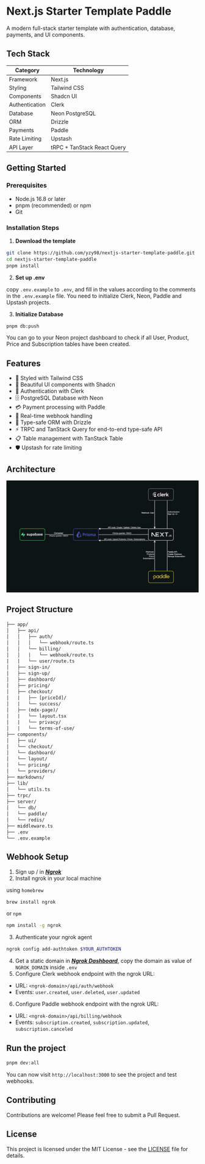 # Next.js Starter Template Paddle

A modern full-stack starter template with authentication, database, payments, and UI components.

## Tech Stack

| Category       | Technology                  |
| -------------- | --------------------------- |
| Framework      | Next.js                     |
| Styling        | Tailwind CSS                |
| Components     | Shadcn UI                   |
| Authentication | Clerk                       |
| Database       | Neon PostgreSQL             |
| ORM            | Drizzle                     |
| Payments       | Paddle                      |
| Rate Limiting  | Upstash                     |
| API Layer      | tRPC + TanStack React Query |

## Getting Started

### Prerequisites

- Node.js 16.8 or later
- pnpm (recommended) or npm
- Git

### Installation Steps

1. **Download the template**

```bash
git clone https://github.com/yzy98/nextjs-starter-template-paddle.git
cd nextjs-starter-template-paddle
pnpm install
```

2. **Set up .env**

copy `.env.example` to `.env`, and fill in the values according to the comments in the `.env.example` file.
You need to initialize Clerk, Neon, Paddle and Upstash projects.

3. **Initialize Database**

```bash
pnpm db:push
```

You can go to your Neon project dashboard to check if all User, Product, Price and Subscription tables have been created.

## Features

- 🎯 Styled with Tailwind CSS
- 🎨 Beautiful UI components with Shadcn
- 🔐 Authentication with Clerk
- 🗄️ PostgreSQL Database with Neon
- 💳 Payment processing with Paddle
- 🔄 Real-time webhook handling
- 🚀 Type-safe ORM with Drizzle
- ⚡️ TRPC and TanStack Query for end-to-end type-safe API
- 📋 Table management with TanStack Table
- 🛡️ Upstash for rate limiting

## Architecture

![Architecture](./public/images/architecture.png)

## Project Structure

```
├── app/
│   ├── api/
│   │   ├── auth/
│   │   │   └── webhook/route.ts
│   │   └── billing/
│   │   |   └── webhook/route.ts
|   |   └── user/route.ts
│   ├── sign-in/
│   ├── sign-up/
│   ├── dashboard/
│   ├── pricing/
│   ├── checkout/
│   |   ├── [priceId]/
│   |   └── success/
│   ├── (mdx-page)/
│   |   └── layout.tsx
│   |   └── privacy/
│   |   └── terms-of-use/
├── components/
│   ├── ui/
│   └── checkout/
│   └── dashboard/
│   └── layout/
│   └── pricing/
│   └── providers/
├── markdowns/
├── lib/
│   └── utils.ts
├── trpc/
├── server/
│   └── db/
│   └── paddle/
│   └── redis/
├── middleware.ts
├── .env
└── .env.example
```

## Webhook Setup

1. Sign up / in **_[Ngrok](https://dashboard.ngrok.com/signup)_**
1. Install ngrok in your local machine

using `homebrew`

```bash
brew install ngrok
```

or `npm`

```bash
npm install -g ngrok
```

3. Authenticate your ngrok agent

```bash
ngrok config add-authtoken $YOUR_AUTHTOKEN
```

4. Get a static domain in **_[Ngrok Dashboard](https://dashboard.ngrok.com/domains)_**, copy the domain as value of `NGROK_DOMAIN` inside `.env`
5. Configure Clerk webhook endpoint with the ngrok URL:

- URL: `<ngrok-domain>/api/auth/webhook`
- Events: `user.created`, `user.deleted`, `user.updated`

6. Configure Paddle webhook endpoint with the ngrok URL:

- URL: `<ngrok-domain>/api/billing/webhook`
- Events: `subscription.created`, `subscription.updated`, `subscription.canceled`

## Run the project

```bash
pnpm dev:all
```

You can now visit `http://localhost:3000` to see the project and test webhooks.

## Contributing

Contributions are welcome! Please feel free to submit a Pull Request.

## License

This project is licensed under the MIT License - see the [LICENSE](LICENSE) file for details.
